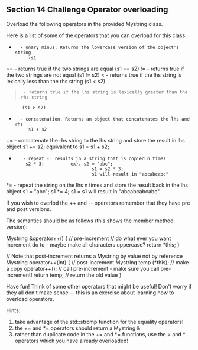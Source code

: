 Section 14 Challenge
Operator overloading
-----------------------
Overload the following operators in the provided Mystring class.

Here is a list of some of the operators that you can overload for this class:

-       - unary minus. Returns the lowercase version of the object's string
           -s1
==    - returns true if the two strings are equal
           (s1 == s2)
!=     - returns true if the two strings are not equal 
           (s1 != s2)
<      - returns true if the lhs string is lexically less than the rhs string
           (s1 < s2)
>      - returns true if the lhs string is lexically greater than the rhs string
          (s1 > s2)
+       - concatenation. Returns an object that concatenates the lhs and rhs
           s1 + s2
+=    - concatenate the rhs string to the lhs string and store the result in lhs object
          s1 += s2;      equivalent to s1 = s1 + s2;
*        - repeat -  results in a string that is copied n times
          s2 * 3;          ex). s2 = "abc"; 
                                   s1 = s2 * 3;
                                   s1 will result in "abcabcabc"
*=      - repeat the string on the lhs n times and store the result back in the lhs object
            s1 = "abc";
            s1 *= 4;        s1 = s1 will result in "abcabcabcabc"
      
If you wish to overlod the ++ and -- operators remember that they have pre and post versions.

The semantics should be as follows (this shows the member method version):

Mystring &operator++()   {  // pre-increment
   // do what ever you want increment do to - maybe make all characters uppercase?
   return *this;
}

// Note that post-increment returns a Mystring by value not by reference
Mystring operator++(int) {   // post-increment
   Mystring temp (*this);       // make a copy
   operator++();                    // call pre-increment - make sure you call pre-increment!
   return temp;                     // return the old value
}


Have fun! Think of some other operators that might be useful!
Don't worry if they all don't make sense -- this is an exercise about learning how
to overload operators.

Hints:
1. take advantage of the std::strcmp function for the equality operators!
2. the += and *= operators should return a Mystring &
3. rather than duplicate code in the += and *= functions, use the + and * operators which you have already overloaded!
